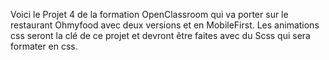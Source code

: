 Voici le Projet 4 de la formation OpenClassroom qui va porter sur le restaurant Ohmyfood avec deux versions et en MobileFirst. Les animations css seront la clé de ce projet et devront être faites avec du Scss qui sera formater en css.